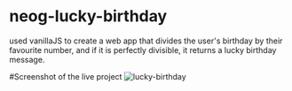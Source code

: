 # neog-lucky-birthday
 
used vanillaJS to create a web app that divides the user's birthday by their favourite number, and if it is perfectly divisible, it returns a lucky birthday message.

#Screenshot of the live project
![lucky-birthday](https://user-images.githubusercontent.com/19659594/200852337-23f834d0-3500-4ca2-ad28-d95cd6d62a4f.png)
